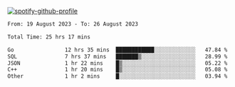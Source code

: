 [![spotify-github-profile](https://spotify-github-profile.vercel.app/api/view?uid=313pysyt3uxkjdidtiuvzf7nrnnu&cover_image=true&theme=natemoo-re&show_offline=false&background_color=121212&interchange=false&bar_color=53b14f&bar_color_cover=false)](https://spotify-github-profile.vercel.app/api/view?uid=313pysyt3uxkjdidtiuvzf7nrnnu&redirect=true)

<!--START_SECTION:waka-->

```txt
From: 19 August 2023 - To: 26 August 2023

Total Time: 25 hrs 17 mins

Go                12 hrs 35 mins  ████████████░░░░░░░░░░░░░   47.84 %
SQL               7 hrs 37 mins   ███████▒░░░░░░░░░░░░░░░░░   28.99 %
JSON              1 hr 22 mins    █▒░░░░░░░░░░░░░░░░░░░░░░░   05.22 %
C++               1 hr 20 mins    █▒░░░░░░░░░░░░░░░░░░░░░░░   05.08 %
Other             1 hr 2 mins     █░░░░░░░░░░░░░░░░░░░░░░░░   03.94 %
```

<!--END_SECTION:waka-->